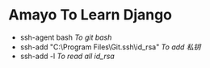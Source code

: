 # Amayo To Learn Django #
- ssh-agent bash 
*To git bash*
- ssh-add "C:\Program Files\Git\.ssh\id_rsa"
*To add 私钥*
- ssh-add -l
*To read all id_rsa*